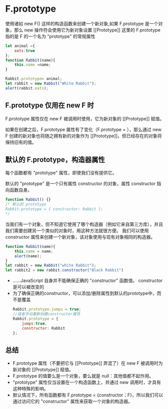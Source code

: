 # F.prototype

使用诸如 new F() 这样的构造函数来创建一个新对象,如果 F.prototype 是一个对象，那么 new 操作符会使用它为新对象设置 [[Prototype]]
这里的 F.prototype 指的是 F 的一个名为 "prototype" 的常规属性

```javascript
let animal ={
    eats:true
};
function Rabbit(name){
    this.name =name;
}

Rabbit.prototype= animal;
let rabbit = new Rabbit("White Rabbit");
alert(rabbit.eats);
```

## F.prototype 仅用在 new F 时

F.prototype 属性仅在 new F 被调用时使用，它为新对象的 [[Prototype]] 赋值。

如果在创建之后，F.prototype 属性有了变化（F.prototype = <another object>），那么通过 new F 创建的新对象也将随之拥有新的对象作为 [[Prototype]]，但已经存在的对象将保持旧有的值。

## 默认的 F.prototype，构造器属性

每个函数都有 "prototype" 属性，即使我们没有提供它。

默认的 "prototype" 是一个只有属性 constructor 的对象，属性 constructor 指向函数自身。
```javascript
function Rabbit() {}
/* 默认的 prototype
Rabbit.prototype = { constructor: Rabbit };
*/
```

当我们有一个对象，但不知道它使用了哪个构造器（例如它来自第三方库），并且我们需要创建另一个类似的对象时，用这种方法就很方便。
我们可以使用 constructor 属性来创建一个新对象，该对象使用与现有对象相同的构造器。
```javascript
function Rabbit(name){
    this.name = name;
    alert(name);
}
let rabbit = new Rabbit("white Rabbit");
let rabbit2 = new rabbit.constructor("Black Rabbit")
```

- ……JavaScript 自身并不能确保正确的 "constructor" 函数值。 constructor 是可以被改变的
- 为了确保正确的constructor，可以添加/删除属性到默认的prototype中，而不是覆盖
    ```javascript
    Rabbit.prototype.jumps = true;
    //或者手动重新创建constructor属性
    Rabbit.prototype = {
        jumps:true,
        constructor: Rabbit
    };
    ```

## 总结

- F.prototype 属性（不要把它与 [[Prototype]] 弄混了）在 new F 被调用时为新对象的 [[Prototype]] 赋值。
- F.prototype 的值要么是一个对象，要么就是 null：其他值都不起作用。
- "prototype" 属性仅当设置在一个构造函数上，并通过 new 调用时，才具有这种特殊的影响。
- 默认情况下，所有函数都有 F.prototype = {constructor：F}，所以我们可以通过访问它的 "constructor" 属性来获取一个对象的构造器。

